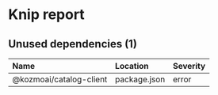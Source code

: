 # Knip report

## Unused dependencies (1)

| Name                      | Location     | Severity |
| :------------------------ | :----------- | :------- |
| @kozmoai/catalog-client | package.json | error    |

